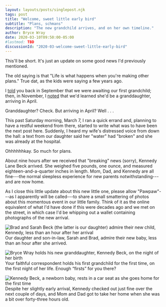 ```yaml
---
layout: layouts/posts/singlepost.njk
tags: post
title: "Welcome, sweet little early bird"
subtitle: "Plans, schmans"
description: "The new grandchild arrives, and on her own timeline."
author: Bryce Wray
date: 2020-03-10T09:50:00-05:00
#lastmod: TBD
discussionId: "2020-03-welcome-sweet-little-early-bird"
---
```


This'll be short. It's just an update on some good news I'd previously mentioned.

The old saying is that "Life is what happens when you're making other plans." True dat, as the kids were saying a few years ago.

I [told](/posts/2019/09/now-im-sixty-four) you back in September that we were awaiting our first grandchild; then, in November, I [noted](/posts/2019/11/mixed-nuts-2019-11) that we'd learned she'd be a granddaughter, arriving in April.

Granddaughter? Check. But arriving in April? Well&nbsp;.&nbsp;.&nbsp;.

This past Saturday morning, March 7, I ran a quick errand and, planning to have a restful weekend from there, started to write what was to have been the next post here. Suddenly, I heard my wife's distressed voice from down the hall: a text from our daughter said her "water" had "broken" and she was already at the hospital.

Ohhhhhhkay. So much for plans.

About nine hours after we received that "breaking" news (sorry), Kennedy Lane Beck arrived. She weighed five pounds, one ounce, and measured eighteen-and-a-quarter inches in length. Mom, Dad, and Kennedy are all fine---the normal sleepless experience for new parents notwithstanding---and are now home.

As I close this little update about this new little one, please allow "Pawpaw"---as I apparently will be called---to share a small smattering of photos about this momentous event in our little family. Think of it as the online equivalent of what I'd have done if this were decades ago and we met on the street, in which case I'd be whipping out a wallet containing photographs of the new arrival.

<p class="lazypicturecaption"><img class="imgCover" src="/images/Mom-and-Dad-admire-Kennedy-first-night__1008x756.jpg" alt="Brad and Sarah Beck (the latter is our daughter) admire their new child, Kennedy, less than an hour after her arrival" />Our daughter and son-in-law, Sarah and Brad, admire their new baby, less than an hour after she arrived.</p>

<p class="lazypicturecaption"><img class="imgCover" src="/images/BW-holding-Kennedy-first-night__crop_1008x712.jpg" alt="Bryce Wray holds his new granddaughter, Kennedy Beck, on the night of her birth" />Your faithful correspondent holds his first grandchild for the first time, <span class="nobrk">on the first night of her life.</span> <span class="nobrk">Enough &ldquo;firsts&rdquo; for you there?</p>

<p class="lazypicturecaption"><img class="imgCover" src="/images/Kennedy-goes-home__crop_1008x1021.jpg" alt="Kennedy Beck, a newborn baby, rests in a car seat as she goes home for the first time" />Despite her slightly early arrival, Kennedy checked out just fine over the next couple of days, and Mom and Dad got to take her home when she was a bit over <span class="nobrk">forty-three hours old</span>.</p>